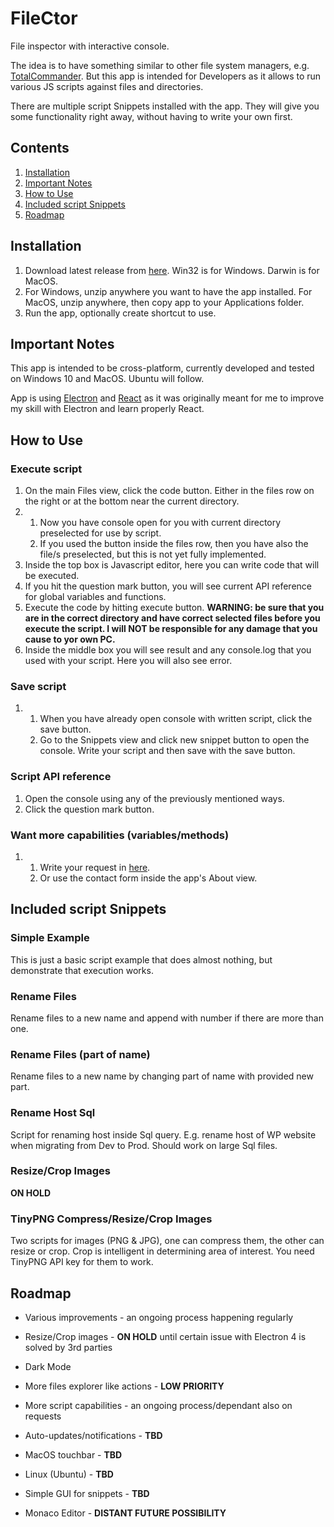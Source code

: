 # FileCtor

File inspector with interactive console.

The idea is to have something similar to other file system managers, e.g. [TotalCommander](https://www.ghisler.com/). But this app is intended for Developers as it allows to run various JS scripts against files and directories.

There are multiple script Snippets installed with the app. They will give you some functionality right away, without having to write your own first.

## Contents

1. [Installation](#installation)
2. [Important Notes](#important-notes)
3. [How to Use](#how-to-use)
4. [Included script Snippets](#included-script-snippets)
5. [Roadmap](#roadmap)

## Installation

1. Download latest release from [here](https://github.com/tomaschyly/FileCtor/releases). Win32 is for Windows. Darwin is for MacOS.
2. For Windows, unzip anywhere you want to have the app installed. For MacOS, unzip anywhere, then copy app to your Applications folder.
3. Run the app, optionally create shortcut to use.

## Important Notes

This app is intended to be cross-platform, currently developed and tested on Windows 10 and MacOS. Ubuntu will follow.

App is using [Electron](https://electronjs.org/) and [React](https://reactjs.org/) as it was originally meant for me to improve my skill with Electron and learn properly React.

## How to Use

### Execute script
1. On the main Files view, click the code button. Either in the files row on the right or at the bottom near the current directory.
2. 
	1. Now you have console open for you with current directory preselected for use by script.
	2. If you used the button inside the files row, then you have also the file/s preselected, but this is not yet fully implemented.
3. Inside the top box is Javascript editor, here you can write code that will be executed.
4. If you hit the question mark button, you will see current API reference for global variables and functions.
5. Execute the code by hitting execute button. **WARNING: be sure that you are in the correct directory and have correct selected files before you execute the script. I will NOT be responsible for any damage that you cause to yor own PC.**
6. Inside the middle box you will see result and any console.log that you used with your script. Here you will also see error.

### Save script
1.
	1. When you have already open console with written script, click the save button.
	2. Go to the Snippets view and click new snippet button to open the console. Write your script and then save with the save button.
	
### Script API reference
1. Open the console using any of the previously mentioned ways.
2. Click the question mark button. 

### Want more capabilities (variables/methods)
1. 
	1. Write your request in [here](https://github.com/tomaschyly/FileCtor/issues).
	2. Or use the contact form inside the app's About view.

## Included script Snippets

### Simple Example

This is just a basic script example that does almost nothing, but demonstrate that execution works.

### Rename Files

Rename files to a new name and append with number if there are more than one.

### Rename Files (part of name)

Rename files to a new name by changing part of name with provided new part.

### Rename Host Sql

Script for renaming host inside Sql query. E.g. rename host of WP website when migrating from Dev to Prod. Should work on large Sql files.

### Resize/Crop Images

**ON HOLD**

### TinyPNG Compress/Resize/Crop Images

Two scripts for images (PNG & JPG), one can compress them, the other can resize or crop. Crop is intelligent in determining area of interest. You need TinyPNG API key for them to work.

## Roadmap

* Various improvements - an ongoing process happening regularly
* Resize/Crop images - **ON HOLD** until certain issue with Electron 4 is solved by 3rd parties
* Dark Mode
* More files explorer like actions - **LOW PRIORITY**
* More script capabilities - an ongoing process/dependant also on requests

* Auto-updates/notifications - **TBD**
* MacOS touchbar - **TBD**
* Linux (Ubuntu) - **TBD**
* Simple GUI for snippets - **TBD**

* Monaco Editor - **DISTANT FUTURE POSSIBILITY**
